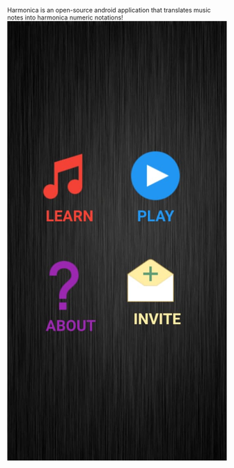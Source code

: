 Harmonica is an open-source android application that translates music notes into harmonica numeric notations!
 ![](1.jpg)
